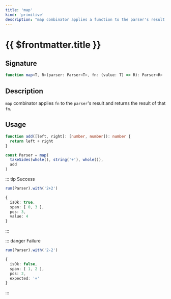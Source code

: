 ```yaml
---
title: 'map'
kind: 'primitive'
description: "map combinator applies a function to the parser's result and returns the result of that function."
---
```


# {{ $frontmatter.title }} <Primitive />

## Signature

```ts
function map<T, R>(parser: Parser<T>, fn: (value: T) => R): Parser<R>
```

## Description

`map` combinator applies `fn` to the `parser`'s result and returns the result of that `fn`.

## Usage

```ts
function add([left, right]: [number, number]): number {
  return left + right
}

const Parser = map(
  takeSides(whole(), string('+'), whole()),
  add
)
```

::: tip Success
```ts
run(Parser).with('2+2')

{
  isOk: true,
  span: [ 0, 3 ],
  pos: 3,
  value: 4
}
```
:::

::: danger Failure
```ts
run(Parser).with('2-2')

{
  isOk: false,
  span: [ 1, 2 ],
  pos: 2,
  expected: '+'
}
```
:::
